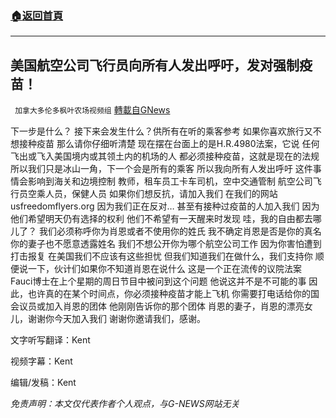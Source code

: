 ###  [:house:返回首頁](https://github.com/ourhimalayas/txt)
---


## 美国航空公司飞行员向所有人发出呼吁，发对强制疫苗！
` 加拿大多伦多枫叶农场视频组` [轉載自GNews](https://gnews.org/zh-hans/1600582/)

下一步是什么？
接下来会发生什么？供所有在听的乘客参考
如果你喜欢旅行又不想接种疫苗
那么请你仔细听清楚
现在摆在台面上的是H.R.4980法案，它说
任何飞出或飞入美国境内或其领土内的机场的人
都必须接种疫苗，这就是现在的法规
所以我们只是冰山一角，下一个会是所有的乘客
所以我向所有人发出呼吁
这件事情会影响到海关和边境控制
教师，租车员工卡车司机，空中交通管制
航空公司飞行员空乘人员，保健人员
如果你们想反抗，请加入我们
在我们的网站usfreedomflyers.org
因为我们正在反对…
甚至有接种过疫苗的人加入我们
因为他们希望明天仍有选择的权利
他们不希望有一天醒来时发现
哇，我的自由都去哪儿了？
我们必须称呼你为肖恩或者不使用你的姓氏
我不确定肖恩是否是你的真名
你的妻子也不愿意透露姓名
我们不想公开你为哪个航空公司工作
因为你害怕遭到打击报复
在美国我们不应该有这些担忧
但我们知道我们在做什么，我们支持你
顺便说一下，伙计们如果你不知道肖恩在说什么
这是一个正在流传的议院法案
Fauci博士在上个星期的周日节目中被问到这个问题
他说这并不是不可能的事
因此，也许真的在某个时间点，你必须接种疫苗才能上飞机
你需要打电话给你的国会议员或加入肖恩的团体
他刚刚告诉你的那个团体
肖恩的妻子，肖恩的漂亮女儿，谢谢你今天加入我们
谢谢你邀请我们，感谢。

文字听写翻译：Kent

视频字幕：Kent

编辑/发稿：Kent

*免责声明：本文仅代表作者个人观点，与G-NEWS网站无关*
